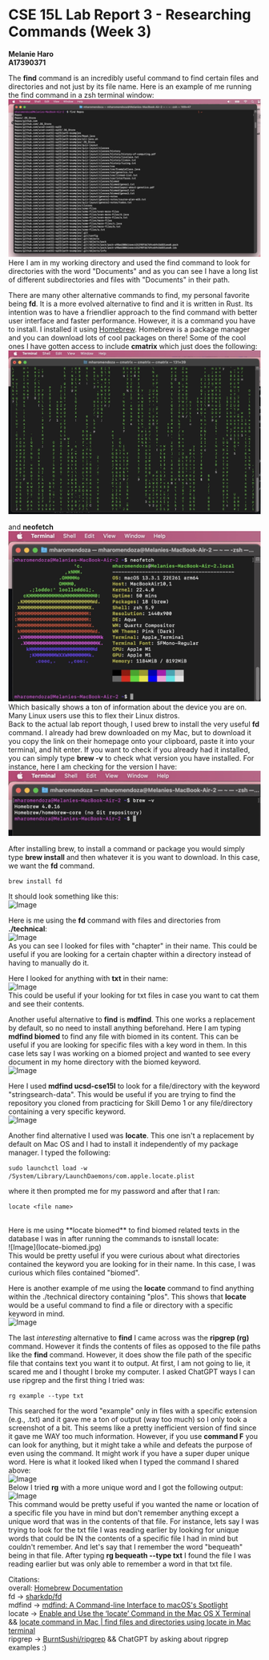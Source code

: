 # CSE 15L Lab Report 3 - Researching Commands (Week 3)
**Melanie Haro** <br />
**A17390371** <br />

The **find** command is an incredibly useful command to find certain files and directories and not just by its file name. Here is an example of me running the find command in a zsh terminal window: <br />
![Image](find.jpg) <br />
Here I am in my working directory and used the find command to look for directories with the word "Documents" and as you can see I have a long list of different subdirectories and files with "Documents" in their path. <br />

There are many other alternative commands to find, my personal favorite being **fd**. It is a more evolved alternative to find and it is written in Rust. Its intention was to have a friendlier approach to the find command with better user interface and faster performance. However, it is a command you have to install. I installed it using [Homebrew](https://brew.sh/). Homebrew is a package manager and you can download lots of cool packages on there! Some of the cool ones I have gotten access to include **cmatrix** which just does the following: <br />
![Image](https://raw.githubusercontent.com/melanieharo22/cse15l-lab-reports/main/Image%205-7-23%20at%206.41%20PM.jpeg) <br />

and **neofetch** <br />
![Image](neofetch.jpg) <br />
Which basically shows a ton of information about the device you are on. Many Linux users use this to flex their Linux distros. <br />
Back to the actual lab report though, I used brew to install the very useful **fd** command. I already had brew downloaded on my Mac, but to download it you copy the link on their homepage onto your clipboard, paste it into your terminal, and hit enter. If you want to check if you already had it installed, you can simply type **brew -v** to check what version you have installed. For instance, here I am checking for the version I have: <br />
![Image](https://github.com/melanieharo22/cse15l-lab-reports/blob/main/Image%205-7-23%20at%206.30%20PM.jpeg)

After installing brew, to install a command or package you would simply type **brew install** and then whatever it is you want to download. In this case, we want the **fd** command. <br /> 
```
brew install fd 
```
It should look something like this: <br /> 
![Image](https://raw.githubusercontent.com/melanieharo22/cse15l-lab-reports/blob/main/Image%205-7-23%20at%205.52%20PM.jpeg) <br />

Here is me using the **fd** command with files and directories from **./technical**: <br />
![Image](https://raw.githubusercontent.com/melanieharo22/cse15l-lab-reports/blob/main/Image%205-7-23%20at%206.12%20PM.jpeg) <br />
As you can see I looked for files with "chapter" in their name. This could be useful if you are looking for a certain chapter within a directory instead of having to manually do it. <br />

Here I looked for anything with **txt** in their name: <br />
![Image](https://raw.githubusercontent.com/melanieharo22/cse15l-lab-reports/blob/main/Image%205-7-23%20at%206.57%20PM.jpeg) <br />
This could be useful if your looking for txt files in case you want to cat them and see their contents. <br />

Another useful alternative to **find** is **mdfind**. This one works a replacement by default, so no need to install anything beforehand. Here I am typing **mdfind biomed** to find any file with biomed in its content. This can be useful if you are looking for specific files with a key word in them. In this case lets say I was working on a biomed project and wanted to see every document in my home directory with the biomed keyword. <br />
![Image](https://raw.githubusercontent.com/melanieharo22/cse15l-lab-reports/blob/main/Image%205-7-23%20at%207.07%20PM.jpeg) <br />

Here I used **mdfind ucsd-cse15l** to look for a file/directory with the keyword "stringsearch-data". This would be useful if you are trying to find the repository you cloned from practicing for Skill Demo 1 or any file/directory containing a very specific keyword. <br />
![Image](https://raw.githubusercontent.com/melanieharo22/cse15l-lab-reports/blob/main/Image%205-7-23%20at%209.30%20PM.jpeg) <br />

Another find alternative I used was **locate**. This one isn't a replacement by default on Mac OS and I had to install it independently of my package manager. I typed the following: <br />

```
sudo launchctl load -w /System/Library/LaunchDaemons/com.apple.locate.plist

```
where it then prompted me for my password and after that I ran: <br />
```
locate <file name>
```
<br />
Here is me using **locate biomed** to find biomed related texts in the database I was in after running the commands to isnstall locate: <br />
![Image](locate-biomed.jpg) <br />
This would be pretty useful if you were curious about what directories contained the keyword you are looking for in their name. In this case, I was curious which files contained "biomed". <br />

Here is another example of me using the **locate** command to find anything within the ./technical directory containing "plos". This shows that **locate** would be a useful command to find a file or directory with a specific keyword in mind. <br />
![Image](https://raw.githubusercontent.com/melanieharo22/cse15l-lab-reports/commit/90c9ead0b35b4b0cbb0b94a51c182873e8a89cd1)

The last *interesting* alternative to **find** I came across was the **ripgrep (rg)** command. However it finds the contents of files as opposed to the file paths like the **find** command. However, it does show the file path of the specific file that contains text you want it to output. At first, I am not going to lie, it scared me and I thought I broke my computer. I asked ChatGPT ways I can use ripgrep and the first thing I tried was: <br />
```
rg example --type txt

```
This searched for the word "example" only in files with a specific extension (e.g., .txt) and it gave me a ton of output (way too much) so I only took a screenshot of a bit. This seems like a pretty inefficient version of find since it gave me WAY too much information. However, if you use **command F** you can look for anything, but it might take a while and defeats the purpose of even using the command. It might work if you have a super duper unique word. Here is what it looked liked when I typed the command I shared above: <br />
![Image](https://raw.githubusercontent.com/melanieharo22/cse15l-lab-reports/blob/main/Image%205-7-23%20at%209.44%20PM.jpeg) <br />
Below I tried **rg** with a more unique word and I got the following output: <br />
![Image](https://raw.githubusercontent.com/melanieharo22/cse15l-lab-reports/blob/main/Image%205-7-23%20at%209.52%20PM.jpeg) <br />
This command would be pretty useful if you wanted the name or location of a specific file you have in mind but don't remember anything except a unique word that was in the contents of that file. For instance, lets say I was trying to look for the txt file I was reading earlier by looking for unique words that could be IN the contents of a specific file I had in mind but couldn't remember. And let's say that I remember the word "bequeath" being in that file. After typing **rg bequeath --type txt** I found the file I was reading earlier but was only able to remember a word in that txt file.

Citations: <br />
overall: [Homebrew Documentation](https://docs.brew.sh/) <br />
fd -> [sharkdp/fd](https://github.com/sharkdp/fd) <br />
mdfind -> [mdfind: A Command-line Interface to macOS's Spotlight](https://metaredux.com/posts/2019/12/22/mdfind.html) <br />
locate -> [Enable and Use the ‘locate’ Command in the Mac OS X Terminal](https://osxdaily.com/2011/11/02/enable-and-use-the-locate-command-in-the-mac-os-x-terminal/) && [locate command in Mac | find files and directories using locate in Mac terminal](https://youtu.be/lhwp5QfqmhE)<br />
ripgrep -> [BurntSushi/ripgrep](https://github.com/BurntSushi/ripgrep) && ChatGPT by asking about ripgrep examples :)
